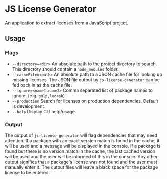 # JS License Generator
An application to extract licenses from a JavaScript project.

## Usage

### Flags

- `--directory=<dir>` An absolute path to the project directory to search. This directory should contain a `node_modules` folder.
- `--cacheFile=<path>` An absolute path to a JSON cache file for looking up missing licenses. The JSON file output by `js-license-generator` can be fed back in as the cache file.
- `--ignore=<name1,name2>` Comma separated list of package names to ignore. (e.g. `gulp,lodash`)
- `--production` Search for licenses on production dependencies. Default is development.
- `--help` Display CLI help/usage.

### Output

The output of `js-license-generator` will flag dependencies that may need attention. If a package with an exact version match is found in the cache, it will be used and a message will be displayed in the console. If a package is found but there is no version match in the cache, the last cached version will be used and the user will be informed of this in the console.  Any other output signifies that a package's license was not found and the user must manually enter it. The output files will leave a black space for the package license to be entered.
